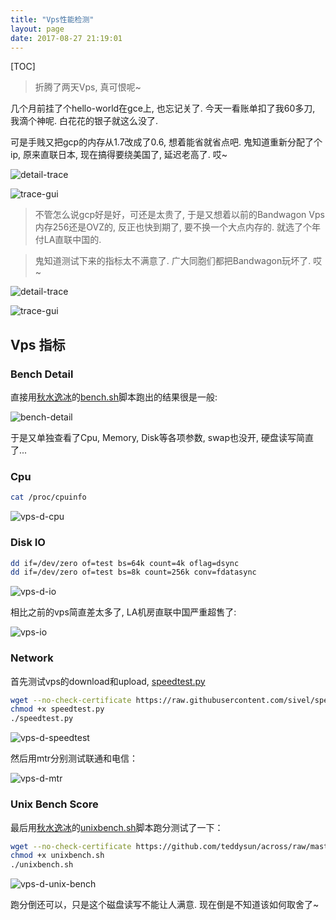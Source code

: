 ```yaml
---
title: "Vps性能检测"
layout: page
date: 2017-08-27 21:19:01
---
```


[TOC]

> 折腾了两天Vps, 真可恨呢~

几个月前挂了个hello-world在gce上, 也忘记关了. 今天一看账单扣了我60多刀, 我滴个神呢. 白花花的银子就这么没了. 

可是手贱又把gcp的内存从1.7改成了0.6, 想着能省就省点吧. 鬼知道重新分配了个ip, 原来直联日本, 现在搞得要绕美国了, 延迟老高了. 哎~

![detail-trace](../static/images/vps-trace-detail-1.png)

![trace-gui](../static/images/vps-trace-detail-2.png)

> 不管怎么说gcp好是好，可还是太贵了, 于是又想着以前的Bandwagon Vps内存256还是OVZ的, 反正也快到期了, 要不换一个大点内存的. 就选了个年付LA直联中国的.

> 鬼知道测试下来的指标太不满意了. 广大同胞们都把Bandwagon玩坏了. 哎~

![detail-trace](../static/images/vps-d-trace-detail-3.png)

![trace-gui](../static/images/vps-d-trace-detail-4.png)

## Vps 指标 ##

### Bench Detail ###

直接用[秋水逸冰](https://teddysun.com/444.html)的[bench.sh](https://github.com/teddysun/across/blob/master/bench.sh)脚本跑出的结果很是一般:

![bench-detail](../static/images/vps-d-bench-detail.png)

于是又单独查看了Cpu, Memory, Disk等各项参数, swap也没开, 硬盘读写简直了...

### Cpu ###

```bash
cat /proc/cpuinfo
```
![vps-d-cpu](../static/images/vps-d-cpu.png)

### Disk IO ###

```bash
dd if=/dev/zero of=test bs=64k count=4k oflag=dsync
dd if=/dev/zero of=test bs=8k count=256k conv=fdatasync
```
![vps-d-io](../static/images/vps-d-io.png)

相比之前的vps简直差太多了, LA机房直联中国严重超售了: 

![vps-io](../static/images/vps-io.png)

### Network ###

首先测试vps的download和upload, [speedtest.py](https://raw.githubusercontent.com/sivel/speedtest-cli/master/speedtest.py)

```bash
wget --no-check-certificate https://raw.githubusercontent.com/sivel/speedtest-cli/master/speedtest.py
chmod +x speedtest.py
./speedtest.py
```
![vps-d-speedtest](../static/images/vps-d-speedtest.png)

然后用mtr分别测试联通和电信：

![vps-d-mtr](../static/images/vps-d-mtr.png)

### Unix Bench Score ###

最后用[秋水逸冰](https://teddysun.com/245.html)的[unixbench.sh](https://github.com/teddysun/across/raw/master/unixbench.sh)脚本跑分测试了一下：

```bash
wget --no-check-certificate https://github.com/teddysun/across/raw/master/unixbench.sh
chmod +x unixbench.sh
./unixbench.sh
```
![vps-d-unix-bench](../static/images/vps-d-unix-bench.png)

跑分倒还可以，只是这个磁盘读写不能让人满意. 现在倒是不知道该如何取舍了~
